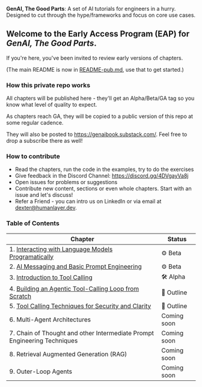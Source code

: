 **GenAI, The Good Parts**: A set of AI tutorials for engineers in a hurry. Designed to cut through the hype/frameworks and focus on core use cases.

## Welcome to the Early Access Program (EAP) for _GenAI, The Good Parts_.

If you're here, you've been invited to review early versions of chapters.

(The main README is now in [README-pub.md](./README-pub.md), use that to get started.)

### How this private repo works

All chapters will be published here - they'll get an Alpha/Beta/GA tag so you know what level of quality to expect.

As chapters reach GA, they will be copied to a public version of this repo at some regular cadence.

They will also be posted to https://genaibook.substack.com/. Feel free to drop a subscribe there as well!

### How to contribute

- Read the chapters, run the code in the examples, try to do the exercises
- Give feedback in the Discord Channel: https://discord.gg/4DVgayVa8j
- Open issues for problems or suggestions
- Contribute new content, sections or even whole chapters. Start with an issue and let's discuss!
- Refer a Friend - you can intro us on LinkedIn or via email at [dexter@humanlayer.dev](mailto:dexter@humanlayer.dev).

### Table of Contents

| Chapter                                                                                                         | Status      |
| --------------------------------------------------------------------------------------------------------------- | ----------- |
| 1. [Interacting with Language Models Programatically](.01-interacting-with-language-models-programatically)     | ⚙️ Beta     |
| 2. [AI Messaging and Basic Prompt Engineering](./02-chats-and-prompting-techniques)                             | ⚙️ Beta     |
| 3. [Introduction to Tool Calling](./03-intro-to-tool-calling)                                                   | 🛠️ Alpha    |
| 4. [Building an Agentic Tool-Calling Loop from Scratch](./04-building-an-agentic-tool-calling-loop-from-scratc) | 💭 Outline  |
| 5. [Tool Calling Techniques for Security and Clarity](./05-tool-calling-techniques-for-security-and-clarity)    | 💭 Outline  |
| 6. Multi-Agent Architectures                                                                                    | Coming soon |
| 7. Chain of Thought and other Intermediate Prompt Engineering Techniques                                        | Coming soon |
| 8. Retrieval Augmented Generation (RAG)                                                                         | Coming soon |
| 9. Outer-Loop Agents                                                                                            | Coming soon |

<!-- soon
- Soon Tell your friends! [social post examples](#social-post-examples)


### Social post examples

Wow I just went through the first three chapters of GenAI the good parts
and it was sick...super clear and concise no-bs guide to getting
productive quickly https://genaibook.substack.com/

(PS, want early access to the newest content? Leave a comment)

-->
